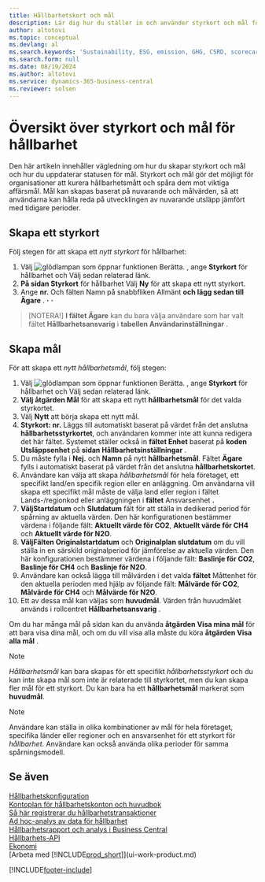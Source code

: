 ```yaml
---
title: Hållbarhetskort och mål
description: Lär dig hur du ställer in och använder styrkort och mål för hållbarhet.
author: altotovi
ms.topic: conceptual
ms.devlang: al
ms.search.keywords: 'Sustainability, ESG, emission, GHG, CSRD, scorecard, goal, forecast, budget'
ms.search.form: null
ms.date: 08/19/2024
ms.author: altotovi
ms.service: dynamics-365-business-central
ms.reviewer: solsen
---
```


# <a name="sustainability-scorecards-and-goals-overview"></a>Översikt över styrkort och mål för hållbarhet

Den här artikeln innehåller vägledning om hur du skapar styrkort och mål och hur du uppdaterar statusen för mål. Styrkort och mål gör det möjligt för organisationer att kurera hållbarhetsmått och spåra dem mot viktiga affärsmål. Mål kan skapas baserat på nuvarande och målvärden, så att användarna kan hålla reda på utvecklingen av nuvarande utsläpp jämfört med tidigare perioder.  

## <a name="create-a-scorecard"></a>Skapa ett styrkort

Följ stegen för att skapa ett *nytt styrkort* för hållbarhet:

1. Välj ![glödlampan som öppnar funktionen Berätta.](media/ui-search/search_small.png "Berätta vad du vill göra") , ange **Styrkort** för hållbarhet och Välj sedan relaterad länk. 
2.  **På sidan Styrkort** för hållbarhet Välj **Ny** för att skapa ett nytt styrkort.  
3. Ange **nr.** Och fälten Namn på snabbfliken Allmänt **och lägg sedan till Ägare** . **·**  **·** 

> [NOTERA!]  **I fältet Ägare** kan du bara välja användare som har valt fältet **Hållbarhetsansvarig** i **tabellen Användarinställningar** . 

## <a name="create-goals"></a>Skapa mål

För att skapa ett *nytt hållbarhetsmål*, följ stegen:

1. Välj ![glödlampan som öppnar funktionen Berätta.](media/ui-search/search_small.png "Berätta vad du vill göra") , ange **Styrkort** för hållbarhet och Välj sedan relaterad länk.
2.  **Välj åtgärden Mål** för att skapa ett nytt **hållbarhetsmål** för det valda styrkortet.  
3. Välj **Nytt** att börja skapa ett nytt mål.
4.  **Styrkort: nr.** Läggs till automatiskt baserat på värdet från det anslutna **hållbarhetsstyrkortet**, och användaren kommer inte att kunna redigera det här fältet. Systemet ställer också in **fältet Enhet** baserat på **koden Utsläppsenhet** på **sidan Hållbarhetsinställningar** .  
5. Du måste fylla i **Nej.** och **Namn** på nytt **hållbarhetsmål**. Fältet **Ägare** fylls i automatiskt baserat på värdet från det anslutna **hållbarhetskortet**.   
6. Användare kan välja att skapa *hållbarhetsmål* för hela företaget, ett specifikt land/en specifik region eller en anläggning. Om användarna vill skapa ett specifikt mål måste de välja land eller region i fältet Lands-/regionkod eller anläggningen i **fältet** Ansvarsenhet **.**   
7.  **VäljStartdatum** och **Slutdatum** fält för att ställa in dedikerad period för spårning av aktuella värden. Den här konfigurationen bestämmer värdena i följande fält: **Aktuellt värde för CO2**, **Aktuellt värde för CH4** och **Aktuellt värde för N2O**. 
8.  **VäljFälten Originalstartdatum** och **Originalplan slutdatum** om du vill ställa in en särskild originalperiod för jämförelse av aktuella värden. Den här konfigurationen bestämmer värdena i följande fält: **Baslinje för CO2**, **Baslinje för CH4** och **Baslinje för N2O**.
9. Användare kan också lägga till målvärden i det valda **fältet** Måttenhet för den aktuella perioden med hjälp av följande fält: **Målvärde för CO2**, **Målvärde för CH4** och **Målvärde för N2O**.   
10. Ett av dessa mål kan väljas som **huvudmål**. Värden från huvudmålet används i rollcentret **Hållbarhetsansvarig** .  

Om du har många mål på sidan kan du använda **åtgärden Visa mina mål** för att bara visa dina mål, och om du vill visa alla måste du köra **åtgärden Visa alla mål** .  

> [!NOTE]
> *Hållbarhetsmål* kan bara skapas för ett specifikt *hållbarhetsstyrkort* och du kan inte skapa mål som inte är relaterade till styrkortet, men du kan skapa fler mål för ett styrkort. Du kan bara ha ett **hållbarhetsmål** markerat som **huvudmål**.

> [!NOTE]
> Användare kan ställa in olika kombinationer av mål för hela företaget, specifika länder eller regioner och en ansvarsenhet för ett styrkort för *hållbarhet*. Användare kan också använda olika perioder för samma spårningsmodell. 

## <a name="see-also"></a>Se även

[Hållbarhetskonfiguration](finance-sustainability-setup.md)    
[Kontoplan för hållbarhetskonton och huvudbok](finance-sustainability-accounts-ledger.md)    
[Så här registrerar du hållbarhetstransaktioner](finance-sustainability-journal.md)    
[Ad hoc-analys av data för hållbarhet](ad-hoc-analysis-sustainability.md)    
[Hållbarhetsrapport och analys i Business Central](sustainability-reports.md)   
[Hållbarhets-API](/dynamics365/business-central/dev-itpro/api-sustainability/sustainability-api?toc=/dynamics365/business-central/toc.json)    
[Ekonomi](finance.md)    
[Arbeta med [!INCLUDE[prod_short](includes/prod_short.md)]](ui-work-product.md)    

[!INCLUDE[footer-include](includes/footer-banner.md)]

